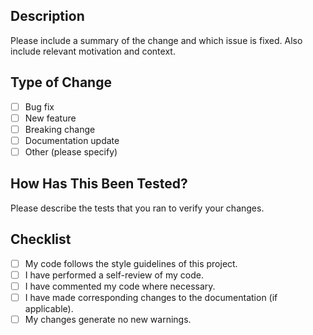 ## Description
Please include a summary of the change and which issue is fixed. Also include relevant motivation and context.

## Type of Change
- [ ] Bug fix
- [ ] New feature
- [ ] Breaking change
- [ ] Documentation update
- [ ] Other (please specify)

## How Has This Been Tested?
Please describe the tests that you ran to verify your changes.

## Checklist
- [ ] My code follows the style guidelines of this project.
- [ ] I have performed a self-review of my code.
- [ ] I have commented my code where necessary.
- [ ] I have made corresponding changes to the documentation (if applicable).
- [ ] My changes generate no new warnings.
